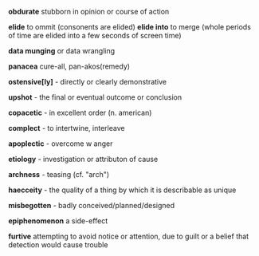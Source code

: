 **obdurate** stubborn in opinion or course of action

**elide** to ommit (consonents are elided) **elide into** to merge (whole periods of time are elided into a few seconds of screen time)

**data munging** or data wrangling

**panacea** cure-all, pan-akos(remedy)

**ostensive[ly]** - directly or clearly demonstrative

**upshot** - the final or eventual outcome or conclusion 

**copacetic** - in excellent order (n. american)

**complect** - to intertwine, interleave

**apoplectic** - overcome w anger

**etiology** - investigation or attributon of cause

**archness** - teasing (cf. "arch")

**haecceity** - the quality of a thing by which it is describable as unique

**misbegotten** - badly conceived/planned/designed

**epiphenomenon** a side-effect

**furtive** attempting to avoid notice or attention, due to guilt or a belief that detection would cause trouble